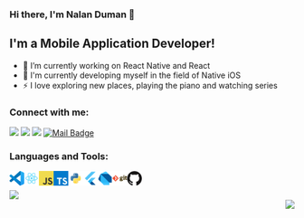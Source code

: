 ### Hi there, I'm Nalan Duman 👋

## I'm a Mobile Application Developer! 

- 🔭 I’m currently working on React Native and React
- 🌱 I'm currently developing myself in the field of Native iOS
- ⚡ I love exploring new places, playing the piano and watching series

### Connect with me:

[![](https://img.shields.io/badge/linkedin-%230077B5.svg?&style=for-the-badge&logo=linkedin&logoColor=white)](https://www.linkedin.com/in/nalanduman/)
[![](https://img.shields.io/badge/instagram-%23E4405F.svg?&style=for-the-badge&logo=instagram&logoColor=white)](https://instagram.com/nalandmn)
[![](https://img.shields.io/badge/medium-%2312100E.svg?&style=for-the-badge&logo=medium&logoColor=white)](https://medium.com/@nalanduman)
[![Mail Badge](https://img.shields.io/badge/dumann16@itu.edu.tr-c14438?style=for-the-badge&logo=Gmail&logoColor=white&link=mailto:dumann16@itu.edu.tr)](mailto:dumann16@itu.edu.tr)
<br />

### Languages and Tools:

<img align="left" alt="Visual Studio Code" width="26px" src="https://raw.githubusercontent.com/github/explore/80688e429a7d4ef2fca1e82350fe8e3517d3494d/topics/visual-studio-code/visual-studio-code.png" style="pointer-events: none; user-select: none;"/>
<img align="left" alt="React Native" width="26px" src="https://raw.githubusercontent.com/github/explore/80688e429a7d4ef2fca1e82350fe8e3517d3494d/topics/react/react.png" />
<img align="left" alt="JavaScript" width="26px" src="https://raw.githubusercontent.com/github/explore/80688e429a7d4ef2fca1e82350fe8e3517d3494d/topics/javascript/javascript.png" />
<img align="left" alt="Typescript" width="26px" src="https://raw.githubusercontent.com/github/explore/80688e429a7d4ef2fca1e82350fe8e3517d3494d/topics/typescript/typescript.png" />
<img align="left" alt="Python" width="26px" src="https://raw.githubusercontent.com/github/explore/80688e429a7d4ef2fca1e82350fe8e3517d3494d/topics/python/python.png" />
<img align="left" alt="Flutter" width="26px" src="https://raw.githubusercontent.com/github/explore/80688e429a7d4ef2fca1e82350fe8e3517d3494d/topics/flutter/flutter.png" />
<img align="left" alt="Dart" width="26px" src="https://raw.githubusercontent.com/github/explore/80688e429a7d4ef2fca1e82350fe8e3517d3494d/topics/dart/dart.png" />
<img align="left" alt="Git" width="26px" src="https://raw.githubusercontent.com/github/explore/80688e429a7d4ef2fca1e82350fe8e3517d3494d/topics/git/git.png" />
<img align="left" alt="GitHub" width="26px" src="https://raw.githubusercontent.com/github/explore/78df643247d429f6cc873026c0622819ad797942/topics/github/github.png" />

<br />
<br />

<a href="https://github.com/nalanduman">
  <img align="left" src="https://github-readme-stats.vercel.app/api/top-langs/?username=nalanduman&hide=java" />
</a>
<br />
  
<a href="https://github.com/nalanduman">
  <img align='right' src="https://github-readme-stats.vercel.app/api?username=nalanduman&show_icons=true&count_private=true alt="GitHub Stats">
</a>
